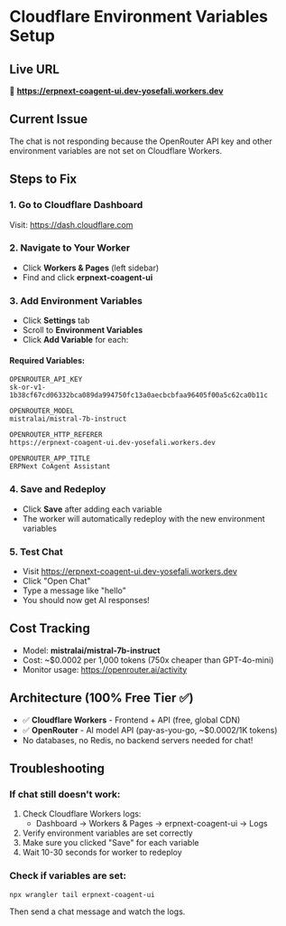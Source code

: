 # Cloudflare Environment Variables Setup

## Live URL
🚀 **https://erpnext-coagent-ui.dev-yosefali.workers.dev**

## Current Issue
The chat is not responding because the OpenRouter API key and other environment variables are not set on Cloudflare Workers.

## Steps to Fix

### 1. Go to Cloudflare Dashboard
Visit: https://dash.cloudflare.com

### 2. Navigate to Your Worker
- Click **Workers & Pages** (left sidebar)
- Find and click **erpnext-coagent-ui**

### 3. Add Environment Variables
- Click **Settings** tab
- Scroll to **Environment Variables**
- Click **Add Variable** for each:

#### Required Variables:

```
OPENROUTER_API_KEY
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
```

```
OPENROUTER_MODEL
mistralai/mistral-7b-instruct
```

```
OPENROUTER_HTTP_REFERER
https://erpnext-coagent-ui.dev-yosefali.workers.dev
```

```
OPENROUTER_APP_TITLE
ERPNext CoAgent Assistant
```

### 4. Save and Redeploy
- Click **Save** after adding each variable
- The worker will automatically redeploy with the new environment variables

### 5. Test Chat
- Visit https://erpnext-coagent-ui.dev-yosefali.workers.dev
- Click "Open Chat"
- Type a message like "hello"
- You should now get AI responses!

## Cost Tracking
- Model: **mistralai/mistral-7b-instruct**
- Cost: ~$0.0002 per 1,000 tokens (750x cheaper than GPT-4o-mini)
- Monitor usage: https://openrouter.ai/activity

## Architecture (100% Free Tier ✅)
- ✅ **Cloudflare Workers** - Frontend + API (free, global CDN)
- ✅ **OpenRouter** - AI model API (pay-as-you-go, ~$0.0002/1K tokens)
- No databases, no Redis, no backend servers needed for chat!

## Troubleshooting

### If chat still doesn't work:
1. Check Cloudflare Workers logs:
   - Dashboard → Workers & Pages → erpnext-coagent-ui → Logs
2. Verify environment variables are set correctly
3. Make sure you clicked "Save" for each variable
4. Wait 10-30 seconds for worker to redeploy

### Check if variables are set:
```bash
npx wrangler tail erpnext-coagent-ui
```
Then send a chat message and watch the logs.
